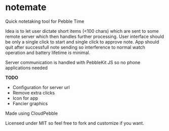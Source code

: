 # notemate
Quick notetaking tool for Pebble Time

Idea is to let user dictate short items (<100 chars) which are sent to some remote server which then handles further processing.
User interface should be only a single click to start and single click to approve note. App should quit after successfull note sending so interference to normal watch operation and battery lifetime is minimal.

Server communication is handled with PebbleKit JS so no phone applications needed

**TODO**

* Configuration for server url
* Remove extra clicks
* Icon for app
* Fancier graphics

Made using CloudPebble

Licensed under MIT so feel free to fork and customize if you want.
